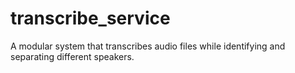 # transcribe_service
A modular system that transcribes audio files while identifying and separating different speakers.
